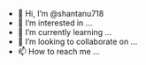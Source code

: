 - 👋 Hi, I’m @shantanu718
- 👀 I’m interested in ...
- 🌱 I’m currently learning ...
- 💞️ I’m looking to collaborate on ...
- 📫 How to reach me ...

<!---
shantanu718/shantanu718 is a ✨ special ✨ repository because its `README.md` (this file) appears on your GitHub profile.
You can click the Preview link to take a look at your changes.
--->
